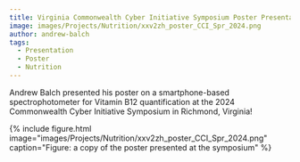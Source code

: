 ```yaml
---
title: Virginia Commonwealth Cyber Initiative Symposium Poster Presentation
image: images/Projects/Nutrition/xxv2zh_poster_CCI_Spr_2024.png
author: andrew-balch
tags:
  - Presentation
  - Poster
  - Nutrition
---
```


Andrew Balch presented his poster on a smartphone-based spectrophotometer for Vitamin B12 quantification at the 2024 Commonwealth Cyber Initiative Symposium in Richmond, Virginia!

{%
  include figure.html
  image="images/Projects/Nutrition/xxv2zh_poster_CCI_Spr_2024.png"
  caption="Figure: a copy of the poster presented at the symposium"
%}